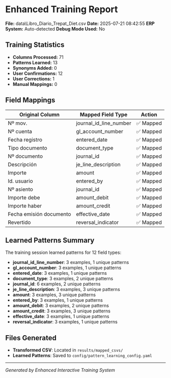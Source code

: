 # Enhanced Training Report

**File:** data\Libro_Diario_Trepat_Diet.csv
**Date:** 2025-07-21 08:42:55
**ERP System:** Auto-detected
**Debug Mode Used:** No

## Training Statistics

- **Columns Processed:** 71
- **Patterns Learned:** 13
- **Synonyms Added:** 0
- **User Confirmations:** 12
- **User Corrections:** 1
- **Manual Mappings:** 0

## Field Mappings

| Original Column | Mapped Field Type | Action |
|-----------------|-------------------|---------|
| Nº mov. | journal_id_line_number | ✅ Mapped |
| Nº cuenta | gl_account_number | ✅ Mapped |
| Fecha registro | entered_date | ✅ Mapped |
| Tipo documento | document_type | ✅ Mapped |
| Nº documento | journal_id | ✅ Mapped |
| Descripción | je_line_description | ✅ Mapped |
| Importe | amount | ✅ Mapped |
| Id. usuario | entered_by | ✅ Mapped |
| Nº asiento | journal_id | ✅ Mapped |
| Importe debe | amount_debit | ✅ Mapped |
| Importe haber | amount_credit | ✅ Mapped |
| Fecha emisión documento | effective_date | ✅ Mapped |
| Revertido | reversal_indicator | ✅ Mapped |

## Learned Patterns Summary

The training session learned patterns for 12 field types:

- **journal_id_line_number**: 3 examples, 1 unique patterns
- **gl_account_number**: 3 examples, 1 unique patterns
- **entered_date**: 3 examples, 1 unique patterns
- **document_type**: 3 examples, 2 unique patterns
- **journal_id**: 6 examples, 2 unique patterns
- **je_line_description**: 3 examples, 3 unique patterns
- **amount**: 3 examples, 3 unique patterns
- **entered_by**: 3 examples, 1 unique patterns
- **amount_debit**: 3 examples, 2 unique patterns
- **amount_credit**: 3 examples, 3 unique patterns
- **effective_date**: 3 examples, 1 unique patterns
- **reversal_indicator**: 3 examples, 1 unique patterns

## Files Generated

- **Transformed CSV**: Located in `results/mapped_csvs/`
- **Learned Patterns**: Saved to `config/pattern_learning_config.yaml`

---
*Generated by Enhanced Interactive Training System*
